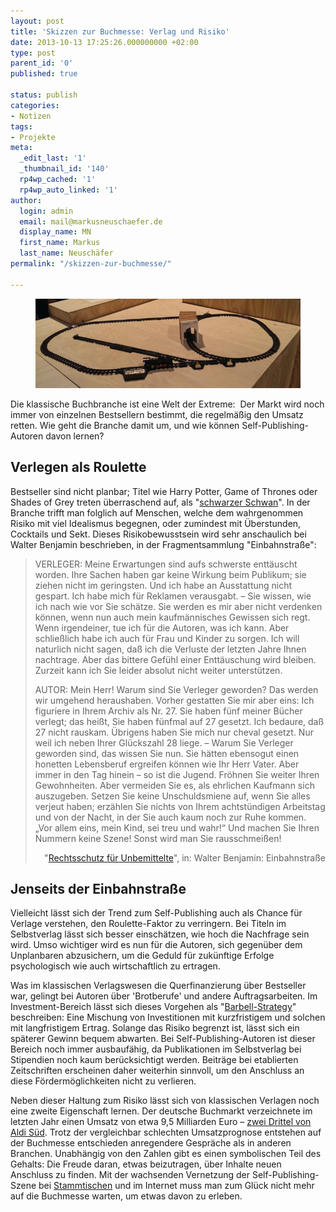 ```yaml
---
layout: post
title: 'Skizzen zur Buchmesse: Verlag und Risiko'
date: 2013-10-13 17:25:26.000000000 +02:00
type: post
parent_id: '0'
published: true

status: publish
categories:
- Notizen
tags:
- Projekte
meta:
  _edit_last: '1'
  _thumbnail_id: '140'
  rp4wp_cached: '1'
  rp4wp_auto_linked: '1'
author:
  login: admin
  email: mail@markusneuschaefer.de
  display_name: MN
  first_name: Markus
  last_name: Neuschäfer
permalink: "/skizzen-zur-buchmesse/"

---
```

<figure>
	<img src="/assets/img/2019/09/Einbahnstrasse.jpg" />
</figure>
<p>
				Die klassische Buchbranche ist eine Welt der Extreme:  Der Markt wird noch immer von einzelnen Bestsellern bestimmt, die regelmäßig den Umsatz retten. Wie geht die Branche damit um, und wie können Self-Publishing-Autoren davon lernen?<!-- more -->
</p>

<h2>Verlegen als Roulette</h2>
<p>Bestseller sind nicht planbar; Titel wie Harry Potter, Game of Thrones oder Shades of Grey treten überraschend auf, als "<a href="http://en.wikipedia.org/wiki/Black_swan_theory">schwarzer Schwan</a>". In der Branche trifft man folglich auf Menschen, welche dem wahrgenommen Risiko mit viel Idealismus begegnen, oder zumindest mit Überstunden, Cocktails und Sekt. <span class="Apple-style-span" style="font-style: normal;"><span class="Apple-style-span" style="font-style: normal;"><span class="Apple-style-span" style="font-style: normal;">Dieses Risikobewusstsein wird sehr anschaulich bei Walter Benjamin beschrieben, in der Fragmentsammlung "Einbahnstraße":</span></span></span></p>
<blockquote><p>VERLEGER: Meine Erwartungen sind aufs schwerste enttäuscht worden. Ihre Sachen haben gar keine Wirkung beim Publikum; sie ziehen nicht im geringsten. Und ich habe an Ausstattung nicht gespart. Ich habe mich für Reklamen verausgabt. – Sie wissen, wie ich nach wie vor Sie schätze. Sie werden es mir aber nicht verdenken können, wenn nun auch mein kaufmännisches Gewissen sich regt. Wenn irgendeiner, tue ich für die Autoren, was ich kann. Aber schließlich habe ich auch für Frau und Kinder zu sorgen. Ich will naturlich nicht sagen, daß ich die Verluste der letzten Jahre Ihnen nachtrage. Aber das bittere Gefühl einer Enttäuschung wird bleiben. Zurzeit kann ich Sie leider absolut nicht weiter unterstützen.</p>
<p>AUTOR: Mein Herr! Warum sind Sie Verleger geworden? Das werden wir umgehend heraushaben. Vorher gestatten Sie mir aber eins: Ich figuriere in Ihrem Archiv als Nr. 27. Sie haben fünf meiner Bücher verlegt; das heißt, Sie haben fünfmal auf 27 gesetzt. Ich bedaure, daß 27 nicht rauskam. Übrigens haben Sie mich nur cheval gesetzt. Nur weil ich neben Ihrer Glückszahl 28 liege. – Warum Sie Verleger geworden sind, das wissen Sie nun. Sie hätten ebensogut einen honetten Lebensberuf ergreifen können wie Ihr Herr Vater. Aber immer in den Tag hinein – so ist die Jugend. Fröhnen Sie weiter Ihren Gewohnheiten. Aber vermeiden Sie es, als ehrlichen Kaufmann sich auszugeben. Setzen Sie keine Unschuldsmiene auf, wenn Sie alles verjeut haben; erzählen Sie nichts von Ihrem achtstündigen Arbeitstag und von der Nacht, in der Sie auch kaum noch zur Ruhe kommen. „Vor allem eins, mein Kind, sei treu und wahr!“ Und machen Sie Ihren Nummern keine Szene! Sonst wird man Sie rausschmeißen!</p>
<p style="text-align: right;">"<a href="http://www.hs-augsburg.de/~harsch/germanica/Chronologie/20Jh/Benjamin/ben_eb53.html">Rechtsschutz für Unbemittelte</a>", in: Walter Benjamin: Einbahnstraße</p>
</blockquote>
<h2>Jenseits der Einbahnstraße</h2>
<p>Vielleicht lässt sich der Trend zum Self-Publishing auch als Chance für Verlage verstehen, den Roulette-Faktor zu verringern. Bei Titeln im Selbstverlag lässt sich besser einschätzen, wie hoch die Nachfrage sein wird. Umso wichtiger wird es nun für die Autoren, sich gegenüber dem Unplanbaren abzusichern, um die Geduld für zukünftige Erfolge psychologisch wie auch wirtschaftlich zu ertragen.</p>
<p>Was im klassischen Verlagswesen die Querfinanzierung über Bestseller war, gelingt bei Autoren über 'Brotberufe' und andere Auftragsarbeiten. Im Investment-Bereich lässt sich dieses Vorgehen als "<a href="http://www.valueinvestingworld.com/2013/04/nassim-taleb-and-barbells.html">Barbell-Strategy</a>" beschreiben: Eine Mischung von Investitionen mit kurzfristigem und solchen mit langfristigem Ertrag. Solange das Risiko begrenzt ist, lässt sich ein späterer Gewinn bequem abwarten. Bei Self-Publishing-Autoren ist dieser Bereich noch immer ausbaufähig, da Publikationen im Selbstverlag bei Stipendien noch kaum berücksichtigt werden. Beiträge bei etablierten Zeitschriften erscheinen daher weiterhin sinnvoll, um den Anschluss an diese Fördermöglichkeiten nicht zu verlieren.</p>
<p>Neben dieser Haltung zum Risiko lässt sich von klassischen Verlagen noch eine zweite Eigenschaft lernen. Der deutsche Buchmarkt verzeichnete im letzten Jahr einen Umsatz von etwa 9,5 Milliarden Euro – <a href="http://www.stuttgarter-zeitung.de/inhalt.e-books-buchhandel-mit-diebesgut.fc63e7ed-6dfa-476b-8da5-d8e670cf6d8e.html">zwei Drittel von Aldi Süd</a>. Trotz der vergleichbar schlechten Umsatzprognose entstehen auf der Buchmesse entschieden anregendere Gespräche als in anderen Branchen. Unabhängig von den Zahlen gibt es einen symbolischen Teil des Gehalts: Die Freude daran, etwas beizutragen, über Inhalte neuen Anschluss zu finden. Mit der wachsenden Vernetzung der Self-Publishing-Szene bei <a href="http://pubnpub.de/">Stammtischen</a> und im Internet muss man zum Glück nicht mehr auf die Buchmesse warten, um etwas davon zu erleben.		</p>
